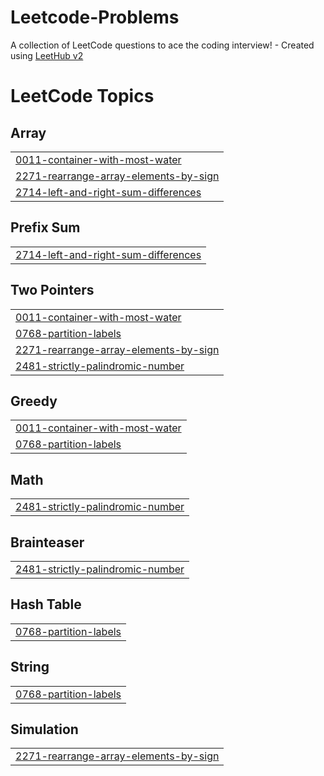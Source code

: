 # Leetcode-Problems
A collection of LeetCode questions to ace the coding interview! - Created using [LeetHub v2](https://github.com/arunbhardwaj/LeetHub-2.0)

<!---LeetCode Topics Start-->
# LeetCode Topics
## Array
|  |
| ------- |
| [0011-container-with-most-water](https://github.com/sumbalzehra88/Leetcode-Problems/tree/master/0011-container-with-most-water) |
| [2271-rearrange-array-elements-by-sign](https://github.com/sumbalzehra88/Leetcode-Problems/tree/master/2271-rearrange-array-elements-by-sign) |
| [2714-left-and-right-sum-differences](https://github.com/sumbalzehra88/Leetcode-Problems/tree/master/2714-left-and-right-sum-differences) |
## Prefix Sum
|  |
| ------- |
| [2714-left-and-right-sum-differences](https://github.com/sumbalzehra88/Leetcode-Problems/tree/master/2714-left-and-right-sum-differences) |
## Two Pointers
|  |
| ------- |
| [0011-container-with-most-water](https://github.com/sumbalzehra88/Leetcode-Problems/tree/master/0011-container-with-most-water) |
| [0768-partition-labels](https://github.com/sumbalzehra88/Leetcode-Problems/tree/master/0768-partition-labels) |
| [2271-rearrange-array-elements-by-sign](https://github.com/sumbalzehra88/Leetcode-Problems/tree/master/2271-rearrange-array-elements-by-sign) |
| [2481-strictly-palindromic-number](https://github.com/sumbalzehra88/Leetcode-Problems/tree/master/2481-strictly-palindromic-number) |
## Greedy
|  |
| ------- |
| [0011-container-with-most-water](https://github.com/sumbalzehra88/Leetcode-Problems/tree/master/0011-container-with-most-water) |
| [0768-partition-labels](https://github.com/sumbalzehra88/Leetcode-Problems/tree/master/0768-partition-labels) |
## Math
|  |
| ------- |
| [2481-strictly-palindromic-number](https://github.com/sumbalzehra88/Leetcode-Problems/tree/master/2481-strictly-palindromic-number) |
## Brainteaser
|  |
| ------- |
| [2481-strictly-palindromic-number](https://github.com/sumbalzehra88/Leetcode-Problems/tree/master/2481-strictly-palindromic-number) |
## Hash Table
|  |
| ------- |
| [0768-partition-labels](https://github.com/sumbalzehra88/Leetcode-Problems/tree/master/0768-partition-labels) |
## String
|  |
| ------- |
| [0768-partition-labels](https://github.com/sumbalzehra88/Leetcode-Problems/tree/master/0768-partition-labels) |
## Simulation
|  |
| ------- |
| [2271-rearrange-array-elements-by-sign](https://github.com/sumbalzehra88/Leetcode-Problems/tree/master/2271-rearrange-array-elements-by-sign) |
<!---LeetCode Topics End-->